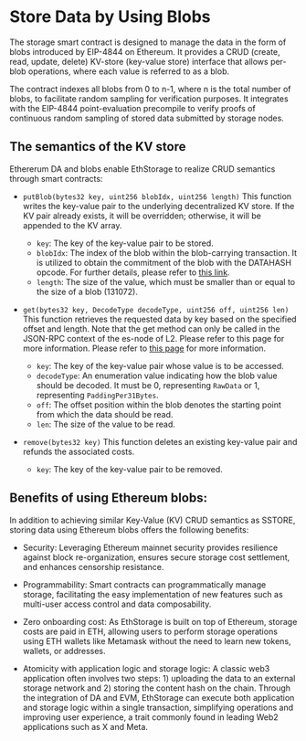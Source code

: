 # Store Data by Using Blobs

The storage smart contract is designed to manage the data in the form of blobs introduced by EIP-4844 on Ethereum. It provides a CRUD (create, read, update, delete) KV-store (key-value store) interface that allows per-blob operations, where each value is referred to as a blob.

The contract indexes all blobs from 0 to n-1, where n is the total number of blobs, to facilitate random sampling for verification purposes. It integrates with the EIP-4844 point-evaluation precompile to verify proofs of continuous random sampling of stored data submitted by storage nodes.

## The semantics of the KV store

Ethererum DA and blobs enable EthStorage to realize CRUD semantics through smart contracts:

- `putBlob(bytes32 key, uint256 blobIdx, uint256 length)` This function writes the key-value pair to the underlying decentralized KV store. If the KV pair already exists, it will be overridden; otherwise, it will be appended to the KV array.
  - `key`: The key of the key-value pair to be stored.
  - `blobIdx`: The index of the blob within the blob-carrying transaction. It is utilized to obtain the commitment of the blob with the DATAHASH opcode. For further details, please refer to [this link](https://github.com/ethstorage/eip4844-blob-hash-getter). 
  - `length`: The size of the value, which must be smaller than or equal to the size of a blob (131072).

- `get(bytes32 key, DecodeType decodeType, uint256 off, uint256 len)` This function retrieves the requested data by key based on the specified offset and length. Note that the get method can only be called in the JSON-RPC context of the es-node of L2. Please refer to this page for more information. Please refer to [this page](/storage-contract/get-data.md) for more information.
  - `key`: The key of the key-value pair whose value is to be accessed.
  - `decodeType`: An enumeration value indicating how the blob value should be decoded. It must be 0, representing `RawData` or 1, representing `PaddingPer31Bytes`.
  - `off`: The offset position within the blob denotes the starting point from which the data should be read.
  - `len`: The size of the value to be read. 

- `remove(bytes32 key)` This function deletes an existing key-value pair and refunds the associated costs.
  - `key`: The key of the key-value pair to be removed.


## Benefits of using Ethereum blobs: 

In addition to achieving similar Key-Value (KV) CRUD semantics as SSTORE, storing data using Ethereum blobs offers the following benefits:

 - Security: Leveraging Ethereum mainnet security provides resilience against block re-organization, ensures secure storage cost settlement, and enhances censorship resistance.

- Programmability: Smart contracts can programmatically manage storage, facilitating the easy implementation of new features such as multi-user access control and data composability.

- Zero onboarding cost: As EthStorage is built on top of Ethereum, storage costs are paid in ETH, allowing users to perform storage operations using ETH wallets like Metamask without the need to learn new tokens, wallets, or addresses.

- Atomicity with application logic and storage logic: A classic web3 application often involves two steps: 1) uploading the data to an external storage network and 2) storing the content hash on the chain. Through the integration of DA and EVM, EthStorage can execute both application and storage logic within a single transaction, simplifying operations and improving user experience, a trait commonly found in leading Web2 applications such as X and Meta. 
